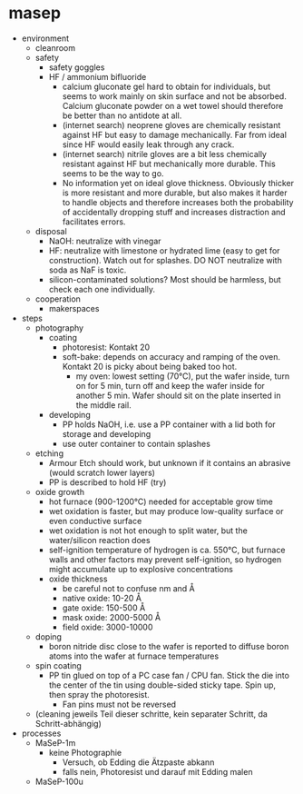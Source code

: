 # masep

* environment
  * cleanroom
  * safety
    * safety goggles
    * HF / ammonium bifluoride
      * calcium gluconate gel hard to obtain for individuals, but seems to work mainly on skin surface and not be
        absorbed. Calcium gluconate powder on a wet towel should therefore be better than no antidote at all.
      * (internet search) neoprene gloves are chemically resistant against HF but easy to damage mechanically.
        Far from ideal since HF would easily leak through any crack.
      * (internet search) nitrile gloves are a bit less chemically resistant against HF but mechanically more durable.
        This seems to be the way to go.
      * No information yet on ideal glove thickness. Obviously thicker is more resistant and more durable, but also
        makes it harder to handle objects and therefore increases both the probability of accidentally dropping stuff
        and increases distraction and facilitates errors.
  * disposal
    * NaOH: neutralize with vinegar
    * HF: neutralize with limestone or hydrated lime (easy to get for construction). Watch out for splashes.
      DO NOT neutralize with soda as NaF is toxic.
    * silicon-contaminated solutions? Most should be harmless, but check each one individually.
  * cooperation
    * makerspaces
* steps
  * photography
    * coating
      * photoresist: Kontakt 20
      * soft-bake: depends on accuracy and ramping of the oven. Kontakt 20 is picky about being baked too hot.
        * my oven: lowest setting (70°C), put the wafer inside, turn on for 5 min, turn off and keep the wafer inside
          for another 5 min. Wafer should sit on the plate inserted in the middle rail.
    * developing
      * PP holds NaOH, i.e. use a PP container with a lid both for storage and developing
      * use outer container to contain splashes
  * etching
    * Armour Etch should work, but unknown if it contains an abrasive (would scratch lower layers)
    * PP is described to hold HF (try)
  * oxide growth
    * hot furnace (900-1200°C) needed for acceptable grow time
    * wet oxidation is faster, but may produce low-quality surface or even conductive surface
    * wet oxidation is not hot enough to split water, but the water/silicon reaction does
    * self-ignition temperature of hydrogen is ca. 550°C, but furnace walls and other factors may prevent self-ignition,
      so hydrogen might accumulate up to explosive concentrations
    * oxide thickness
      * be careful not to confuse nm and Å
      * native oxide: 10-20 Å
      * gate oxide: 150-500 Å
      * mask oxide: 2000-5000 Å
      * field oxide: 3000-10000
  * doping
    * boron nitride disc close to the wafer is reported to diffuse boron atoms into the wafer at furnace temperatures
  * spin coating
    * PP tin glued on top of a PC case fan / CPU fan. Stick the die into the center of the tin using double-sided
      sticky tape. Spin up, then spray the photoresist.
      * Fan pins must not be reversed
  * (cleaning jeweils Teil dieser schritte, kein separater Schritt, da Schritt-abhängig)
* processes
  * MaSeP-1m
    * keine Photographie
      * Versuch, ob Edding die Ätzpaste abkann
      * falls nein, Photoresist und darauf mit Edding malen
  * MaSeP-100u
  
